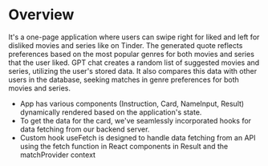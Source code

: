 <h1>Overview</h1>

It's a one-page application where users can swipe right for liked and left for disliked movies and series like on Tinder. The generated quote reflects preferences based on the most popular genres for both movies and series that the user liked. 
GPT chat creates a random list of suggested movies and series, utilizing the user's stored data. It also compares this data with other users in the database, seeking matches in genre preferences for both movies and series.

<ul>
  <li>App has various components (Instruction, Card, NameInput, Result) dynamically rendered based on the application's state.</li>
  <li>To get the data for the card, we've seamlessly incorporated hooks for data fetching from our backend server.</li>
  <li>Custom hook useFetch is designed to handle data fetching from an API using the fetch function in React components in Result and the matchProvider context</li>
</ul>



